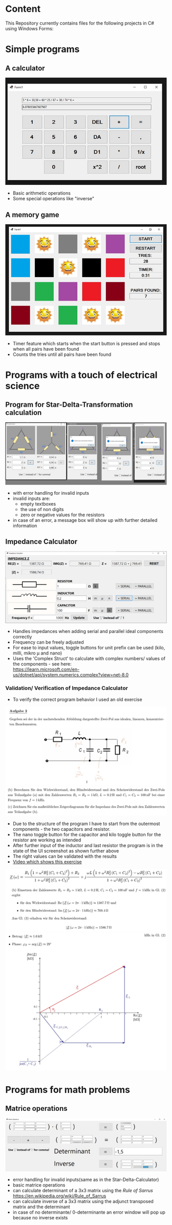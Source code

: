 # Content
This Repository currently contains files for the following projects in C# using Windows Forms:

# Simple programs
## A calculator
![Calculator](./Images/Calc_SS.jpg)  
- Basic arithmetic operations
- Some special operations like "inverse"

## A memory game
![Memory](./Images/Memory_SS.jpg)  
- Timer feature which starts when the start button is pressed and stops when all pairs have been found
- Counts the tries until all pairs have been found

# Programs with a touch of electrical science
## Program for Star-Delta-Transformation calculation
![StarDeltaCalculator](/Images/StarDeltaCalculator.jpg)  
- with error handling for invalid inputs
- invalid inputs are:
  - empty textboxes
  - the use of non digits
  - zero or negative values for the resistors
- in case of an error, a message box will show up with further detailed information

## Impedance Calculator
![ImpCalc](/Images/ImpedanceCalculator.png)
- Handles impedances when adding serial and parallel ideal components correctly
- Frequency can be freely adjusted
- For ease to input values, toggle buttons for unit prefix can be used (kilo, milli, mikro µ and nano)
- Uses the 'Complex Struct' to calculate with complex numbers/ values of the components - see here:  
  https://learn.microsoft.com/en-us/dotnet/api/system.numerics.complex?view=net-8.0

### Validation/ Verification of Impedance Calculator
- To verify the correct program behavior I used an old exercise


![impedance](/Images/01Imp.jpg)
![impedance](/Images/02Imp.jpg)    
- Due to the structure of the program I have to start from the outermost components - the two capacitors and resistor.
- The nano toggle button for the capacitor and kilo toggle button for the resistor are working as intended
- After further input of the inductor and last resistor the program is in the state of the UI screenshot as shown further above
- The right values can be validated with the results
- [Video which shows this exercise](https://drive.google.com/file/d/118y5wbZ0eJ8UPwxWVg7EMrRSjVxhzm4O/view?usp=drive_link)

  
![impedance](/Images/03Imp.jpg)
![impedance](/Images/04Imp.jpg)
![impedance](/Images/05Imp.jpg)

# Programs for math problems
## Matrice operations
![Matrices](/Images/Matrices.jpg)
- error handling for invalid inputs(same as in the Star-Delta-Calculator)
- basic matrice operations
- can calculate determinant of a 3x3 matrix using the *Rule of Sarrus* https://en.wikipedia.org/wiki/Rule_of_Sarrus
- can calculate inverse of a 3x3 matrix using the adjunct transposed matrix and the determinant
- in case of no determinante/ 0-determinante an error window will pop up because no inverse exists
